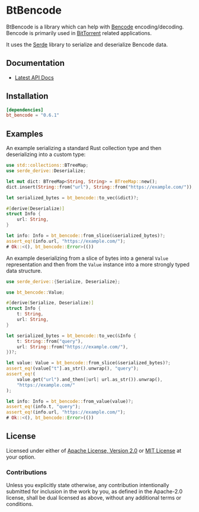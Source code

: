# BtBencode

BtBencode is a library which can help with [Bencode][wikipedia_bencode]
encoding/decoding.  Bencode is primarily used in [BitTorrent][bep_0003] related
applications.

It uses the [Serde][serde] library to serialize and deserialize Bencode data.

## Documentation

* [Latest API Docs][docs_rs_bt_bencode]

## Installation

```toml
[dependencies]
bt_bencode = "0.6.1"
```

## Examples

An example serializing a standard Rust collection type and then deserializing
into a custom type:

```rust
use std::collections::BTreeMap;
use serde_derive::Deserialize;

let mut dict: BTreeMap<String, String> = BTreeMap::new();
dict.insert(String::from("url"), String::from("https://example.com/"));

let serialized_bytes = bt_bencode::to_vec(&dict)?;

#[derive(Deserialize)]
struct Info {
    url: String,
}

let info: Info = bt_bencode::from_slice(&serialized_bytes)?;
assert_eq!(info.url, "https://example.com/");
# Ok::<(), bt_bencode::Error>(())
```

An example deserializing from a slice of bytes into a general `Value`
representation and then from the `Value` instance into a more strongly typed
data structure.

```rust
use serde_derive::{Serialize, Deserialize};

use bt_bencode::Value;

#[derive(Serialize, Deserialize)]
struct Info {
    t: String,
    url: String,
}

let serialized_bytes = bt_bencode::to_vec(&Info {
    t: String::from("query"),
    url: String::from("https://example.com/"),
})?;

let value: Value = bt_bencode::from_slice(&serialized_bytes)?;
assert_eq!(value["t"].as_str().unwrap(), "query");
assert_eq!(
    value.get("url").and_then(|url| url.as_str()).unwrap(),
    "https://example.com/"
);

let info: Info = bt_bencode::from_value(value)?;
assert_eq!(info.t, "query");
assert_eq!(info.url, "https://example.com/");
# Ok::<(), bt_bencode::Error>(())
```

## License

Licensed under either of [Apache License, Version 2.0][LICENSE_APACHE] or [MIT
License][LICENSE_MIT] at your option.

### Contributions

Unless you explicitly state otherwise, any contribution intentionally submitted
for inclusion in the work by you, as defined in the Apache-2.0 license, shall be
dual licensed as above, without any additional terms or conditions.

[LICENSE_APACHE]: LICENSE-APACHE
[LICENSE_MIT]: LICENSE-MIT
[wikipedia_bencode]: https://en.wikipedia.org/wiki/Bencode
[bep_0003]: http://www.bittorrent.org/beps/bep_0003.html
[serde]: https://serde.rs
[docs_rs_bt_bencode]: https://docs.rs/bt_bencode/latest/bt_bencode/
